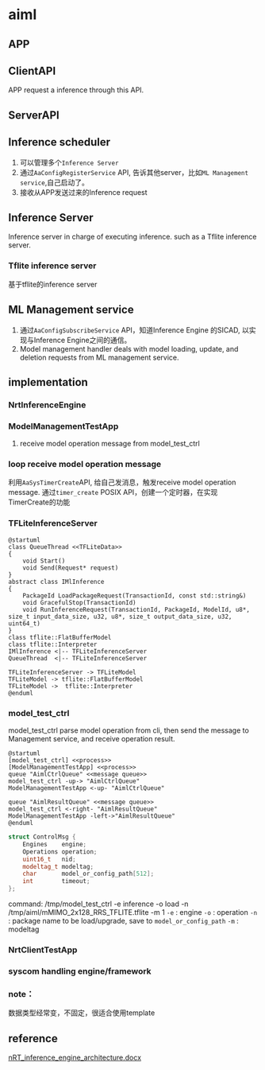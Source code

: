 # aiml

## APP
## ClientAPI
APP request a inference through this API.

## ServerAPI
## Inference scheduler
1. 可以管理多个`Inference Server`
2. 通过`AaConfigRegisterService` API, 告诉其他server，比如`ML Management service`,自己启动了。
3. 接收从APP发送过来的Inference request

## Inference Server
Inference server in charge of executing inference. such as a Tflite inference server.

### Tflite inference server
基于tflite的inference server

## ML Management service
1. 通过`AaConfigSubscribeService` API，知道Inference Engine 的SICAD, 以实现与Inference Engine之间的通信。
2. Model management handler deals with model loading, update, and deletion requests from ML management service.

## implementation
### NrtInferenceEngine

### ModelManagementTestApp
1. receive model operation message from model_test_ctrl

### loop receive model operation message
利用`AaSysTimerCreate`API, 给自己发消息，触发receive model operation message.
通过`timer_create` POSIX API，创建一个定时器，在实现TimerCreate的功能

### TFLiteInferenceServer
```plantuml
@startuml
class QueueThread <<TFLiteData>>
{
    void Start()
    void Send(Request* request)
}
abstract class IMlInference
{
    PackageId LoadPackageRequest(TransactionId, const std::string&)
    void GracefulStop(TransactionId)
    void RunInferenceRequest(TransactionId, PackageId, ModelId, u8*, size_t input_data_size, u32, u8*, size_t output_data_size, u32, uint64_t)
}
class tflite::FlatBufferModel
class tflite::Interpreter
IMlInference <|-- TFLiteInferenceServer
QueueThread  <|-- TFLiteInferenceServer

TFLiteInferenceServer -> TFLiteModel
TFLiteModel -> tflite::FlatBufferModel
TFLiteModel ->  tflite::Interpreter
@enduml
```

### model_test_ctrl
model_test_ctrl parse model operation from cli, then send the message to Management service, and receive operation result.
```plantuml
@startuml
[model_test_ctrl] <<process>>
[ModelManagementTestApp] <<process>>
queue "AimlCtrlQueue" <<message queue>>
model_test_ctrl -up-> "AimlCtrlQueue"
ModelManagementTestApp <-up- "AimlCtrlQueue"

queue "AimlResultQueue" <<message queue>>
model_test_ctrl <-right- "AimlResultQueue"
ModelManagementTestApp -left->"AimlResultQueue"
@enduml
```
```cpp
struct ControlMsg {
    Engines    engine;
    Operations operation;
    uint16_t   nid;
    modeltag_t modeltag;
    char       model_or_config_path[512];
    int        timeout;
};
```
command:
/tmp/model_test_ctrl -e inference -o load -n /tmp/aiml/mMIMO_2x128_RRS_TFLITE.tflite -m 1
`-e` : engine
`-o` : operation
`-n` : package name to be load/upgrade, save to `model_or_config_path`
`-m` : modeltag

### NrtClientTestApp

### syscom handling engine/framework

### note：
数据类型经常变，不固定，很适合使用template

## reference
[nRT_inference_engine_architecture.docx](https://nokia.sharepoint.com/:w:/r/sites/aiml-bbp/Nokia%20Controlled%20Documents/AIML-Architecture/Training%20%26%20Data%20collection%20engine%20(CB008761)/nRT_inference_engine_architecture.docx?d=we0c27d96256a4499bc727e1c15e0379f&csf=1&web=1&e=2fPuDf)
